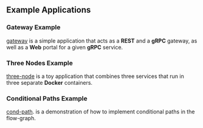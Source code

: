 ## Example Applications


### Gateway Example

[gateway](gateway/README.md) is a simple application that acts as a **REST** and a **gRPC** gateway, as well as a **Web** portal for a given  **gRPC** service.


### Three Nodes Example

[three-node](three-node/README.md) is a toy application that combines three services that run in three separate **Docker** containers.


### Conditional Paths Example

[cond-path](cond-path/README.md). is a demonstration of how to implement conditional paths in the flow-graph.

